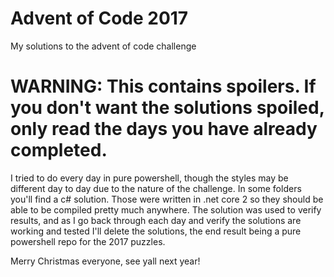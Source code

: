 # Advent of Code 2017

My solutions to the advent of code challenge


# WARNING: This contains spoilers. If you don't want the solutions spoiled, only read the days you have already completed.

I tried to do every day in pure powershell, though the styles may be different day to day due to the nature of the challenge. In some folders you'll find a c# solution. Those were written in .net core 2 so they should be able to be compiled pretty much anywhere. The solution was used to verify results, and as I go back through each day and verify the solutions are working and tested I'll delete the solutions, the end result being a pure powershell repo for the 2017 puzzles.

Merry Christmas everyone, see yall next year!